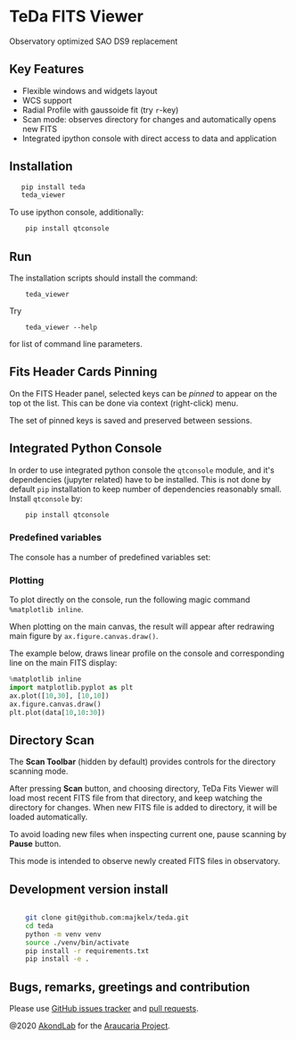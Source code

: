 # TeDa FITS Viewer

Observatory optimized SAO DS9 replacement

## Key Features
* Flexible windows and widgets layout
* WCS support
* Radial Profile with gaussoide fit (try `r`-key)
* Scan mode: observes directory for changes and automatically opens new FITS
* Integrated ipython console with direct access to data and application

## Installation
``` bash
   pip install teda
   teda_viewer 
``` 
To use ipython console, additionally:
``` bash
    pip install qtconsole
``` 

## Run
The installation scripts should install the command:
```
    teda_viewer
```
Try 
```
    teda_viewer --help
```
for list of command line parameters.

## Fits Header Cards Pinning
On the FITS Header panel, selected keys can be *pinned* to appear
on the top ot the list. This can be done via context (right-click) menu.

The set of pinned keys is saved and preserved between sessions.  

## Integrated Python Console
In order to use integrated python console the `qtconsole` module, and it's
dependencies (jupyter related) have to be installed. This is not done by
default `pip` installation to keep number of dependencies reasonably small.
Install `qtconsole` by:
``` bash
    pip install qtconsole
``` 
### Predefined variables
The console has a number of predefined variables set:

### Plotting
To plot directly on the console, run the following magic command `%matplotlib inline`.

When plotting on the main canvas, the result will appear after redrawing
main figure by `ax.figure.canvas.draw()`.

The example below, draws linear profile on the console and corresponding
line on the main FITS display:    
  
``` python
%matplotlib inline
import matplotlib.pyplot as plt
ax.plot([10,30], [10,10])
ax.figure.canvas.draw()
plt.plot(data[10,10:30])
```

## Directory Scan
The **Scan Toolbar** (hidden by default) provides controls for the 
directory scanning mode.

After pressing **Scan** button, and choosing directory, TeDa Fits Viewer will
load most recent FITS file from that directory, and keep watching the directory 
for changes. When new FITS file is added to directory, it will be loaded 
automatically.

To avoid loading new files when inspecting current one, pause scanning by **Pause**
button.

This mode is intended to observe newly created FITS files in observatory. 

## Development version install
``` bash

    git clone git@github.com:majkelx/teda.git
    cd teda
    python -m venv venv
    source ./venv/bin/activate
    pip install -r requirements.txt
    pip install -e .
```

## Bugs, remarks, greetings and contribution 
Please use [GitHub issues tracker](https://github.com/majkelx/teda/issues) 
and [pull requests](https://github.com/majkelx/teda/pulls).


@2020  [AkondLab](http://www.akond.com) for the [Araucaria Project](https://araucaria.camk.edu.pl).